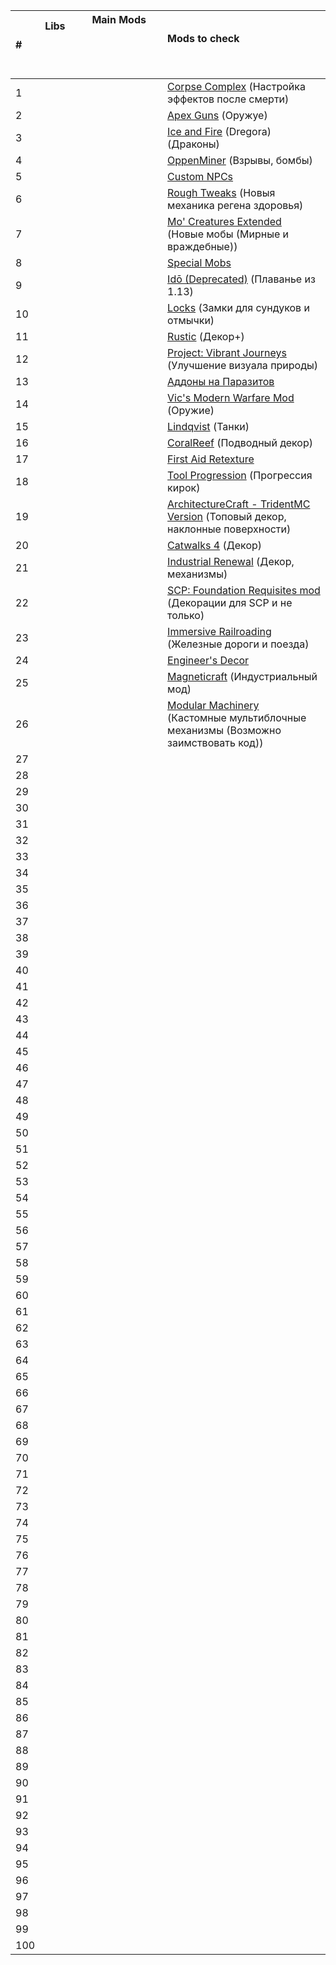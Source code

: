 |#  |  Libs $\qquad$  $\qquad$ $\qquad$   | Main Mods $\qquad$ $\qquad$ $\qquad$ $\qquad$  $\qquad$  $\qquad$ $\qquad$    | Mods to check $\qquad$ $\qquad$ $\qquad$ $\qquad$ $\qquad$ $\qquad$  |
|:-----------------------|:-----------------------|:-----------------------|:-----------------------|
|1|||[Corpse Complex](https://www.curseforge.com/minecraft/mc-mods/corpse-complex) (Настройка эффектов после смерти)|
|2|||[Apex Guns](https://www.curseforge.com/minecraft/mc-mods/apex-guns) (Оружуе)|
|3|||[Ice and Fire](https://www.curseforge.com/minecraft/mc-mods/ice-and-fire-dragons) (Dregora) (Драконы)|
|4|||[OppenMiner](https://www.youtube.com/@OppenMinerDev/videos) (Взрывы, бомбы)|
|5|||[Custom NPCs](https://www.curseforge.com/minecraft/mc-mods/custom-npcs) |
|6|||[Rough Tweaks](https://www.curseforge.com/minecraft/mc-mods/rough-tweaks) (Новыя механика регена здоровья)|
|7|||[Mo' Creatures Extended](https://www.curseforge.com/minecraft/mc-mods/mo-creatures-extended) (Новые мобы (Мирные и враждебные))|
|8|||[Special Mobs](https://www.curseforge.com/minecraft/mc-mods/special-mobs)|
|9|||[Idō (Deprecated)](https://www.curseforge.com/minecraft/mc-mods/ido) (Плаванье из 1.13)|
|10|||[Locks](https://www.curseforge.com/minecraft/mc-mods/locks) (Замки для сундуков и отмычки)|
|11|||[Rustic](https://www.curseforge.com/minecraft/mc-mods/rustic) (Декор+)|
|12|||[Project: Vibrant Journeys](https://www.curseforge.com/minecraft/mc-mods/project-vibrant-journeys) (Улучшение визуала природы)|
|13|||[Аддоны на Паразитов](https://www.curseforge.com/minecraft/search?page=1&pageSize=20&sortBy=relevancy&search=Scape+and+Run%3A+Parasites)|
|14|||[Vic's Modern Warfare Mod](https://www.curseforge.com/minecraft/mc-mods/vics-modern-warfare-mod) (Оружие)|
|15|||[Lindqvist](https://ru-minecraft.ru/mody-minecraft/79308-lindqvist.html) (Танки)|
|16|||[CoralReef](https://www.curseforge.com/minecraft/mc-mods/coralreef) (Подводный декор)|
|17|||[First Aid Retexture](https://www.curseforge.com/minecraft/texture-packs/first-aid-retexture)|
|18|||[Tool Progression](https://www.curseforge.com/minecraft/mc-mods/tool-progression) (Прогрессия кирок)|
|19|||[ArchitectureCraft - TridentMC Version](https://www.curseforge.com/minecraft/mc-mods/architecturecraft-tridev) (Топовый декор, наклонные поверхности)|
|20|||[Catwalks 4](https://www.curseforge.com/minecraft/mc-mods/catwalks-4) (Декор)|
|21|||[Industrial Renewal](https://www.curseforge.com/minecraft/mc-mods/industrial-renewal) (Декор, механизмы)|
|22|||[SCP: Foundation Requisites mod](https://www.curseforge.com/minecraft/mc-mods/scp-foundation-requisites) (Декорации для SCP и не только)|
|23|||[Immersive Railroading](https://www.curseforge.com/minecraft/mc-mods/immersive-railroading) (Железные дороги и поезда)|
|24|||[Engineer's Decor](https://www.curseforge.com/minecraft/mc-mods/engineers-decor)|
|25|||[Magneticraft](https://www.curseforge.com/minecraft/mc-mods/magneticraft) (Индустриальный мод)|
|26|||[Modular Machinery](https://www.curseforge.com/minecraft/mc-mods/modular-machinery) (Кастомные мультиблочные механизмы (Возможно заимствовать код))|
|27||||
|28||||
|29||||
|30||||
|31||||
|32||||
|33||||
|34||||
|35||||
|36||||
|37||||
|38||||
|39||||
|40||||
|41||||
|42||||
|43||||
|44||||
|45||||
|46||||
|47||||
|48||||
|49||||
|50||||
|51||||
|52||||
|53||||
|54||||
|55||||
|56||||
|57||||
|58||||
|59||||
|60||||
|61||||
|62||||
|63||||
|64||||
|65||||
|66||||
|67||||
|68||||
|69||||
|70||||
|71||||
|72||||
|73||||
|74||||
|75||||
|76||||
|77||||
|78||||
|79||||
|80||||
|81||||
|82||||
|83||||
|84||||
|85||||
|86||||
|87||||
|88||||
|89||||
|90||||
|91||||
|92||||
|93||||
|94||||
|95||||
|96||||
|97||||
|98||||
|99||||
|100||||

